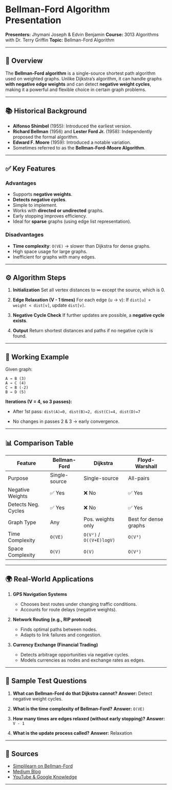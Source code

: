 # Bellman-Ford Algorithm Presentation

**Presenters:** Jhymani Joseph & Edvin Benjamin
**Course:** 3013 Algorithms with Dr. Terry Griffin
**Topic:** Bellman-Ford Algorithm

---

## 📌 Overview

The **Bellman-Ford algorithm** is a single-source shortest path algorithm used on weighted graphs. Unlike Dijkstra’s algorithm, it can handle graphs **with negative edge weights** and can detect **negative weight cycles**, making it a powerful and flexible choice in certain graph problems.

---

## 📚 Historical Background

* **Alfonso Shimbel** (1955): Introduced the earliest version.
* **Richard Bellman** (1956) and **Lester Ford Jr.** (1958): Independently proposed the formal algorithm.
* **Edward F. Moore** (1959): Introduced a notable variation.
* Sometimes referred to as the **Bellman-Ford-Moore Algorithm**.

---

## ✅ Key Features

### Advantages

* Supports **negative weights**.
* **Detects negative cycles**.
* Simple to implement.
* Works with **directed or undirected** graphs.
* Early stopping improves efficiency.
* Ideal for **sparse** graphs (using edge list representation).

### Disadvantages

* **Time complexity**: `O(VE)` → slower than Dijkstra for dense graphs.
* High space usage for large graphs.
* Inefficient for graphs with many edges.

---

## ⚙️ Algorithm Steps

1. **Initialization**
   Set all vertex distances to ∞ except the source, which is 0.

2. **Edge Relaxation (V - 1 times)**
   For each edge (u → v):
   If `dist[u] + weight < dist[v]`, update `dist[v]`.

3. **Negative Cycle Check**
   If further updates are possible, a **negative cycle exists**.

4. **Output**
   Return shortest distances and paths if no negative cycle is found.

---

## 🧪 Working Example

Given graph:

```
A → B (3)  
A → C (4)  
C → B (-2)  
B → D (5)
```

**Iterations (V = 4, so 3 passes):**

* After 1st pass:
  `dist(A)=0, dist(B)=2, dist(C)=4, dist(D)=7`

* No changes in passes 2 & 3 → early convergence.

---

## 📊 Comparison Table

| Feature             | Bellman-Ford  | Dijkstra                 | Floyd-Warshall        |
| ------------------- | ------------- | ------------------------ | --------------------- |
| Purpose             | Single-source | Single-source            | All-pairs             |
| Negative Weights    | ✅ Yes         | ❌ No                     | ✅ Yes                 |
| Detects Neg. Cycles | ✅ Yes         | ❌ No                     | ✅ Yes                 |
| Graph Type          | Any           | Pos. weights only        | Best for dense graphs |
| Time Complexity     | `O(VE)`       | `O(V²)` / `O((V+E)logV)` | `O(V³)`               |
| Space Complexity    | `O(V)`        | `O(V)`                   | `O(V²)`               |

---

## 🌍 Real-World Applications

1. **GPS Navigation Systems**

   * Chooses best routes under changing traffic conditions.
   * Accounts for route delays (negative weights).

2. **Network Routing (e.g., RIP protocol)**

   * Finds optimal paths between nodes.
   * Adapts to link failures and congestion.

3. **Currency Exchange (Financial Trading)**

   * Detects arbitrage opportunities via negative cycles.
   * Models currencies as nodes and exchange rates as edges.

---

## 📝 Sample Test Questions

1. **What can Bellman-Ford do that Dijkstra cannot?**
   **Answer:** Detect negative weight cycles.

2. **What is the time complexity of Bellman-Ford?**
   **Answer:** `O(VE)`

3. **How many times are edges relaxed (without early stopping)?**
   **Answer:** `V - 1`

4. **What is the update process called?**
   **Answer:** Relaxation

---

## 🔗 Sources

* [Simplilearn on Bellman-Ford](https://www.simplilearn.com/tutorials/data-structure-tutorial/bellman-ford-algorithm)
* [Medium Blog](https://medium.com/@maryanngitonga/bellman-fords-algorithm-e2344aa21c7b)
* [YouTube & Google Knowledge](https://www.google.com/search?q=bellman+ford+algorithm)

---

